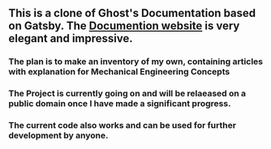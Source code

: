 ## This is a clone of Ghost's Documentation based on Gatsby. The [Documention website](https://ghost.org/docs/) is very elegant and impressive.

### The plan is to make an inventory of my own, containing articles with explanation for Mechanical Engineering Concepts

### The Project is currently going on and will be relaeased on a public domain once I have made a significant progress. 

### The current code also works and can be used for further development by anyone.
